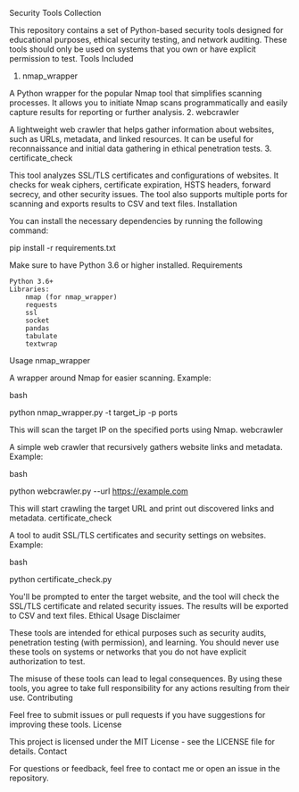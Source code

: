 Security Tools Collection

This repository contains a set of Python-based security tools designed for educational purposes, ethical security testing, and network auditing. These tools should only be used on systems that you own or have explicit permission to test.
Tools Included
1. nmap_wrapper

A Python wrapper for the popular Nmap tool that simplifies scanning processes. It allows you to initiate Nmap scans programmatically and easily capture results for reporting or further analysis.
2. webcrawler

A lightweight web crawler that helps gather information about websites, such as URLs, metadata, and linked resources. It can be useful for reconnaissance and initial data gathering in ethical penetration tests.
3. certificate_check

This tool analyzes SSL/TLS certificates and configurations of websites. It checks for weak ciphers, certificate expiration, HSTS headers, forward secrecy, and other security issues. The tool also supports multiple ports for scanning and exports results to CSV and text files.
Installation

You can install the necessary dependencies by running the following command:

pip install -r requirements.txt

Make sure to have Python 3.6 or higher installed.
Requirements

    Python 3.6+
    Libraries:
        nmap (for nmap_wrapper)
        requests
        ssl
        socket
        pandas
        tabulate
        textwrap

Usage
nmap_wrapper

A wrapper around Nmap for easier scanning.
Example:

bash

python nmap_wrapper.py -t target_ip -p ports

This will scan the target IP on the specified ports using Nmap.
webcrawler

A simple web crawler that recursively gathers website links and metadata.
Example:

bash

python webcrawler.py --url https://example.com

This will start crawling the target URL and print out discovered links and metadata.
certificate_check

A tool to audit SSL/TLS certificates and security settings on websites.
Example:

bash

python certificate_check.py

You'll be prompted to enter the target website, and the tool will check the SSL/TLS certificate and related security issues. The results will be exported to CSV and text files.
Ethical Usage Disclaimer

These tools are intended for ethical purposes such as security audits, penetration testing (with permission), and learning. You should never use these tools on systems or networks that you do not have explicit authorization to test.

The misuse of these tools can lead to legal consequences. By using these tools, you agree to take full responsibility for any actions resulting from their use.
Contributing

Feel free to submit issues or pull requests if you have suggestions for improving these tools.
License

This project is licensed under the MIT License - see the LICENSE file for details.
Contact

For questions or feedback, feel free to contact me or open an issue in the repository.
